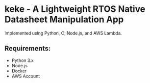 # keke - A Lightweight RTOS Native Datasheet Manipulation App

Implemented using Python, C, Node.js, and AWS Lambda.

## Requirements:
- Python 3.x
- Node.js
- Docker
- AWS Account
